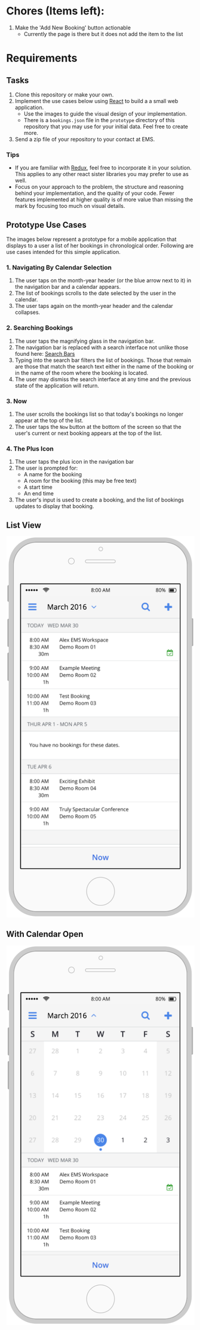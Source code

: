 # Chores (Items left):
1. Make the 'Add New Booking' button actionable
    - Currently the page is there but it does not add the item to the list


# Requirements

## Tasks

1. Clone this repository or make your own.
1. Implement the use cases below using [React](https://facebook.github.io/react/) to build a a small web application.
    - Use the images to guide the visual design of your implementation.
    - There is a `bookings.json` file in the `prototype` directory of this repository that you may use for your initial data.  Feel free to create more.
1. Send a zip file of your repository to your contact at EMS.

### Tips

- If you are familiar with [Redux](http://redux.js.org/), feel free to incorporate it in your solution.  This applies to any other react sister libraries you may prefer to use as well.
- Focus on your approach to the problem, the structure and reasoning behind your implementation, and the quality of your code.  Fewer features implemented at higher quality is of more value than missing the mark by focusing too much on visual details.

## Prototype Use Cases

The images below represent a prototype for a mobile application that displays to a user a list of her bookings in chronological order.  Following are use cases intended for this simple application.

### 1. Navigating By Calendar Selection

1. The user taps on the month-year header (or the blue arrow next to it) in the navigation bar and a calendar appears.
1. The list of bookings scrolls to the date selected by the user in the calendar.
1. The user taps again on the month-year header and the calendar collapses. 

### 2. Searching Bookings

1. The user taps the magnifying glass in the navigation bar.
1. The navigation bar is replaced with a search interface not unlike those found here: [Search Bars](https://developer.apple.com/ios/human-interface-guidelines/ui-bars/search-bars/)
1. Typing into the search bar filters the list of bookings.  Those that remain are those that match the search text either in the name of the booking or in the name of the room where the booking is located.
1. The user may dismiss the search interface at any time and the previous state of the application will return.

### 3. Now

1. The user scrolls the bookings list so that today's bookings no longer appear at the top of the list.
1. The user taps the `Now` button at the bottom of the screen so that the user's current or next booking appears at the top of the list.

### 4. The Plus Icon

1. The user taps the plus icon in the navigation bar
2. The user is prompted for:
    - A name for the booking
    - A room for the booking (this may be free text)
    - A start time
    - An end time
3. The user's input is used to create a booking, and the list of bookings updates to display that booking.

## List View

![ListView](prototype/ss.png)

## With Calendar Open

![CalendarView](prototype/calendar.png)
